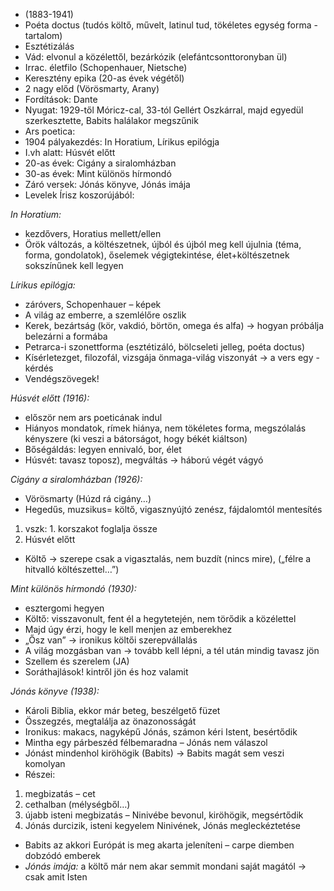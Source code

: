 - (1883-1941)
 - Poéta doctus (tudós költő, művelt, latinul tud, tökéletes egység forma -tartalom)
 - Esztétizálás
 - Vád: elvonul a közélettől, bezárkózik (elefántcsonttoronyban ül)
 - Irrac. életfilo (Schopenhauer, Nietsche)
 - Keresztény epika (20-as évek végétől)
 - 2 nagy előd (Vörösmarty, Arany)
 - Fordítások: Dante
 - Nyugat: 1929-től Móricz-cal, 33-tól Gellért Oszkárral, majd egyedül szerkesztette, Babits halálakor megszűnik
 - Ars poetica:
 - 1904 pályakezdés: In Horatium, Lírikus epilógja
 - I.vh alatt: Húsvét előtt
 - 20-as évek: Cigány a siralomházban
 - 30-as évek: Mint különös hírmondó
 - Záró versek: Jónás könyve, Jónás imája
 - Levelek Írisz koszorújából: 

*In Horatium:*
 - kezdővers, Horatius mellett/ellen
 - Örök változás, a költészetnek, újból és újból meg kell újulnia (téma, forma, gondolatok), őselemek végigtekintése, élet+költészetnek sokszínűnek kell legyen

*Lírikus epilógja:*
 - záróvers, Schopenhauer – képek 
 - A világ az emberre, a szemlélőre oszlik
 - Kerek, bezártság (kör, vakdió, börtön, omega és alfa) -> hogyan próbálja belezárni a formába
 - Petrarca-i szonettforma (esztétizáló, bölcseleti jelleg, poéta doctus)
 - Kísérletezget, filozofál, vizsgája önmaga-világ viszonyát -> a vers egy  - kérdés
 - Vendégszövegek!

*Húsvét előtt (1916):*
 - először nem ars poeticának indul
 - Hiányos mondatok, rímek hiánya, nem tökéletes forma, megszólalás kényszere (ki veszi a bátorságot, hogy békét kiáltson)
 - Bőségáldás: legyen ennivaló, bor, élet
 - Húsvét: tavasz toposz), megváltás -> háború végét vágyó

*Cigány a siralomházban (1926):*
 - Vörösmarty (Húzd rá cigány…)
 - Hegedűs, muzsikus= költő, vigasznyújtó zenész, fájdalomtól mentesítés
1. vszk: 1. korszakot foglalja össze
2. Húsvét előtt
 - Költő -> szerepe csak a vigasztalás, nem buzdít (nincs mire), („félre a hitvalló költészettel…”)

*Mint különös hírmondó (1930):*
 - esztergomi hegyen
 - Költő: visszavonult, fent él a hegytetején, nem törődik a közélettel
 - Majd úgy érzi, hogy le kell menjen az emberekhez
 - „Ősz van” -> ironikus költői szerepvállalás
 - A világ mozgásban van -> tovább kell lépni, a tél után mindig tavasz jön
 - Szellem és szerelem (JA)
 - Soráthajlások! kintről jön és hoz valamit

*Jónás könyve (1938):*
 - Károli Biblia, ekkor már beteg, beszélgető füzet
 - Összegzés, megtalálja az önazonosságát
 - Ironikus: makacs, nagyképű Jónás, számon kéri Istent, besértődik
 - Mintha egy párbeszéd félbemaradna – Jónás nem válaszol
 - Jónást mindenhol kiröhögik (Babits) -> Babits magát sem veszi komolyan
 - Részei: 
  1.	megbizatás – cet
  2.	cethalban (mélységből…)
  3.	újabb isteni megbizatás – Ninivébe bevonul, kiröhögik, megsértődik
  4.	Jónás durcizik, isteni kegyelem Ninivének, Jónás megleckéztetése
 - Babits az akkori Európát is meg akarta jeleníteni – carpe diemben dobzódó emberek
 - *Jónás imája:* a költő már nem akar semmit mondani saját magától -> csak amit Isten
